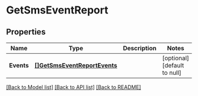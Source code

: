 # GetSmsEventReport

## Properties
Name | Type | Description | Notes
------------ | ------------- | ------------- | -------------
**Events** | [**[]GetSmsEventReportEvents**](GetSmsEventReportEvents.md) |  | [optional] [default to null]

[[Back to Model list]](../README.md#documentation-for-models) [[Back to API list]](../README.md#documentation-for-api-endpoints) [[Back to README]](../README.md)

